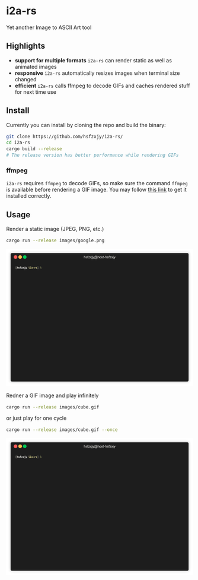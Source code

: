 # i2a-rs
Yet another Image to ASCII Art tool

## Highlights

 + **support for multiple formats** `i2a-rs` can render static as well as animated images
 + **responsive** `i2a-rs` automatically resizes images when terminal size changed
 + **efficient** `i2a-rs` calls ffmpeg to decode GIFs and caches rendered stuff for next time use 

## Install

Currently you can install by cloning the repo and build the binary:

```bash
git clone https://github.com/hsfzxjy/i2a-rs/
cd i2a-rs
cargo build --release  
# The release version has better performance while rendering GIFs
```

### ffmpeg

`i2a-rs` requires `ffmpeg` to decode GIFs, so make sure the command `ffmpeg` is available before rendering a GIF image. You may follow [this link](https://ffmpeg.org/download.html) to get it installed correctly.

## Usage

Render a static image (JPEG, PNG, etc.)

```bash
cargo run --release images/google.png
```

![Google-Demo](./assets/demo-google.gif)


Redner a GIF image and play infinitely

```bash
cargo run --release images/cube.gif
```

or just play for one cycle

```bash
cargo run --release images/cube.gif --once
```

![GIF-Demo](./assets/demo.gif)
